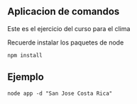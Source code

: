 ## Aplicacion de comandos 

Este es el ejercicio del curso para el clima

Recuerde instalar los paquetes de node

```
npm install

```
## Ejemplo 
`````
node app -d "San Jose Costa Rica"
